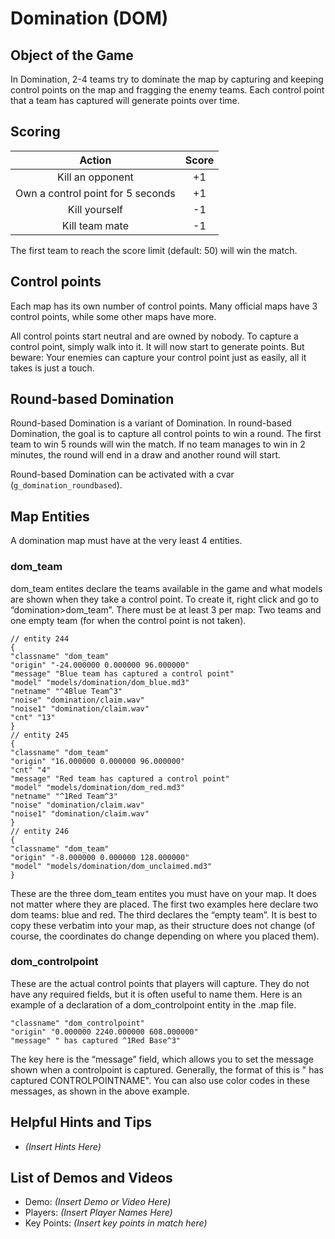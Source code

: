 Domination (DOM)
================

Object of the Game
------------------

In Domination, 2-4 teams try to dominate the map by capturing and keeping control points on the map and fragging the enemy teams. Each control point that a team has captured will generate points over time.

Scoring
-------

| Action | Score |
|:-:|:-:|
| Kill an opponent | +1 |
| Own a control point for 5 seconds | +1 |
| Kill yourself | -1 |
| Kill team mate | -1 |

The first team to reach the score limit (default: 50) will win the match.

Control points
--------------
Each map has its own number of control points. Many official maps have 3 control points, while some other maps have more.

All control points start neutral and are owned by nobody. To capture a control point, simply walk into it. It will now start to generate points. But beware: Your enemies can capture your control point just as easily, all it takes is just a touch.

Round-based Domination
----------------------
Round-based Domination is a variant of Domination. In round-based Domination, the goal is to capture all control points to win a round. The first team to win 5 rounds will win the match. If no team manages to win in 2 minutes, the round will end in a draw and another round will start.

Round-based Domination can be activated with a cvar (`g_domination_roundbased`).

Map Entities
------------

A domination map must have at the very least 4 entities.

### dom\_team

dom\_team entites declare the teams available in the game and what models are shown when they take a control point. To create it, right click and go to “domination\>dom\_team”. There must be at least 3 per map: Two teams and one empty team (for when the control point is not taken).

    // entity 244
    {
    "classname" "dom_team"
    "origin" "-24.000000 0.000000 96.000000"
    "message" "Blue team has captured a control point"
    "model" "models/domination/dom_blue.md3"
    "netname" "^4Blue Team^3"
    "noise" "domination/claim.wav"
    "noise1" "domination/claim.wav"
    "cnt" "13"
    }
    // entity 245
    {
    "classname" "dom_team"
    "origin" "16.000000 0.000000 96.000000"
    "cnt" "4"
    "message" "Red team has captured a control point"
    "model" "models/domination/dom_red.md3"
    "netname" "^1Red Team^3"
    "noise" "domination/claim.wav"
    "noise1" "domination/claim.wav"
    }
    // entity 246
    {
    "classname" "dom_team"
    "origin" "-8.000000 0.000000 128.000000"
    "model" "models/domination/dom_unclaimed.md3"
    }

These are the three dom\_team entites you must have on your map. It does not matter where they are placed. The first two examples here declare two dom teams: blue and red. The third declares the “empty team”. It is best to copy these verbatim into your map, as their structure does not change (of course, the coordinates do change depending on where you placed them).

### dom\_controlpoint

These are the actual control points that players will capture. They do not have any required fields, but it is often useful to name them. Here is an example of a declaration of a dom\_controlpoint entity in the .map file.

    "classname" "dom_controlpoint"
    "origin" "0.000000 2240.000000 608.000000"
    "message" " has captured ^1Red Base^3"

The key here is the “message” field, which allows you to set the message shown when a controlpoint is captured. Generally, the format of this is " has captured CONTROLPOINTNAME". You can also use color codes in these messages, as shown in the above example.

Helpful Hints and Tips
----------------------

-   _(Insert Hints Here)_

List of Demos and Videos
------------------------

-   Demo: _(Insert Demo or Video Here)_
-   Players: _(Insert Player Names Here)_
-   Key Points: _(Insert key points in match here)_

